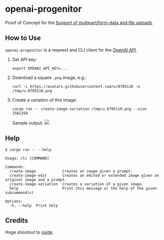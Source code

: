 # openai-progenitor

Proof of Concept for the [Support of multipart/form-data and file uploads](https://github.com/oxidecomputer/progenitor/pull/609).

## How to Use

`openai-progenitor` is a reqwest and CLI client for the [OpenAI API](https://platform.openai.com/docs/api-reference).

1. Set API key:
   ```
   export OPENAI_API_KEY=...
   ```

2. Download a square `.png` image, e.g.:
   ```
   curl -L https://avatars.githubusercontent.com/u/8705110 -o /tmp/u.8705110.png
   ```

3. Create a variation of this image:
   ```
   cargo run -- create-image-variation /tmp/u.8705110.png --size 256x256
   ```
   Sample output:
![](https://oaidalleapiprodscus.blob.core.windows.net/private/org-gdSgy6cn3o3Tnmopt3F6ZvGC/user-bIMnrpPR45yCcCbGAiU8nSTR/img-DVn8CTKKBuBsq8cNkWqmC6Ky.png?st=2023-10-28T20%3A45%3A51Z&se=2023-10-28T22%3A45%3A51Z&sp=r&sv=2021-08-06&sr=b&rscd=inline&rsct=image/png&skoid=6aaadede-4fb3-4698-a8f6-684d7786b067&sktid=a48cca56-e6da-484e-a814-9c849652bcb3&skt=2023-10-27T22%3A55%3A30Z&ske=2023-10-28T22%3A55%3A30Z&sks=b&skv=2021-08-06&sig=gI7gt%2BLOYtm9zvXm2HrHnLqxQSyvHgBicZJJ6LwJ%2Bmo%3D)

## Help

```
$ cargo run -- --help

Usage: cli [COMMAND]

Commands:
  create-image            Creates an image given a prompt.
  create-image-edit       Creates an edited or extended image given an original image and a prompt.
  create-image-variation  Creates a variation of a given image.
  help                    Print this message or the help of the given subcommand(s)

Options:
  -h, --help  Print help
```

## Credits

Huge shoutout to [oxide](https://github.com/oxidecomputer).
